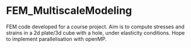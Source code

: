 # FEM_MultiscaleModeling
FEM code developed for a course project.
Aim is to compute stresses and strains in a 2d plate/3d cube with a hole, under elasticity conditions.
Hope to implement parallelisation with openMP. 

